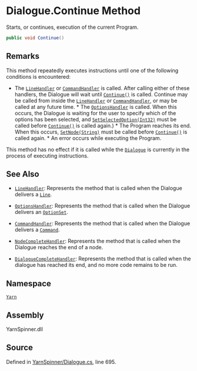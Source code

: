 <!-- This file was generated by a tool. Do not edit this file by hand. -->

# Dialogue.Continue Method

Starts, or continues, execution of the current Program.


```csharp
public void Continue()
```
## Remarks

This method repeatedly executes instructions until one of the
following conditions is encountered:

* The [`LineHandler`](/api/csharp/yarn/dialogue.linehandler.md) or [`CommandHandler`](/api/csharp/yarn/dialogue.commandhandler.md)
is called. After calling either of these handlers, the Dialogue
will wait until [`Continue()`](/api/csharp/yarn/dialogue.continue.md) is called. Continue may
be called from inside the [`LineHandler`](/api/csharp/yarn/dialogue.linehandler.md) or [`CommandHandler`](/api/csharp/yarn/dialogue.commandhandler.md), or may be called at any future time. *
The [`OptionsHandler`](/api/csharp/yarn/dialogue.optionshandler.md) is called. When this occurs,
the Dialogue is waiting for the user to specify which of the
options has been selected, and [`SetSelectedOption(Int32)`](/api/csharp/yarn/dialogue.setselectedoption-system.int32-.md) must be called before [`Continue()`](/api/csharp/yarn/dialogue.continue.md) is called again.) * The Program reaches its
end. When this occurs, [`SetNode(String)`](/api/csharp/yarn/dialogue.setnode-system.string-.md) must be
called before [`Continue()`](/api/csharp/yarn/dialogue.continue.md) is called again. * An
error occurs while executing the Program.

This method has no effect if it is called while the [`Dialogue`](/api/csharp/yarn/dialogue.md) is currently in the process of executing
instructions.




## See Also
* [`LineHandler`](/api/csharp/yarn/linehandler.md): 
Represents the method that is called when the Dialogue delivers a
[`Line`](/api/csharp/yarn/line.md).

* [`OptionsHandler`](/api/csharp/yarn/optionshandler.md): 
Represents the method that is called when the Dialogue delivers an
[`OptionSet`](/api/csharp/yarn/optionset.md).

* [`CommandHandler`](/api/csharp/yarn/commandhandler.md): 
Represents the method that is called when the Dialogue delivers a
[`Command`](/api/csharp/yarn/command.md).

* [`NodeCompleteHandler`](/api/csharp/yarn/nodecompletehandler.md): 
Represents the method that is called when the Dialogue reaches the
end of a node.

* [`DialogueCompleteHandler`](/api/csharp/yarn/dialoguecompletehandler.md): 
Represents the method that is called when the dialogue has reached
its end, and no more code remains to be run.

## Namespace
[`Yarn`](/api/csharp/yarn/README.md)

## Assembly
YarnSpinner.dll

## Source
Defined in [YarnSpinner/Dialogue.cs](https://github.com/YarnSpinnerTool/YarnSpinner//blob/develop/YarnSpinner/Dialogue.cs#L695), line 695.
